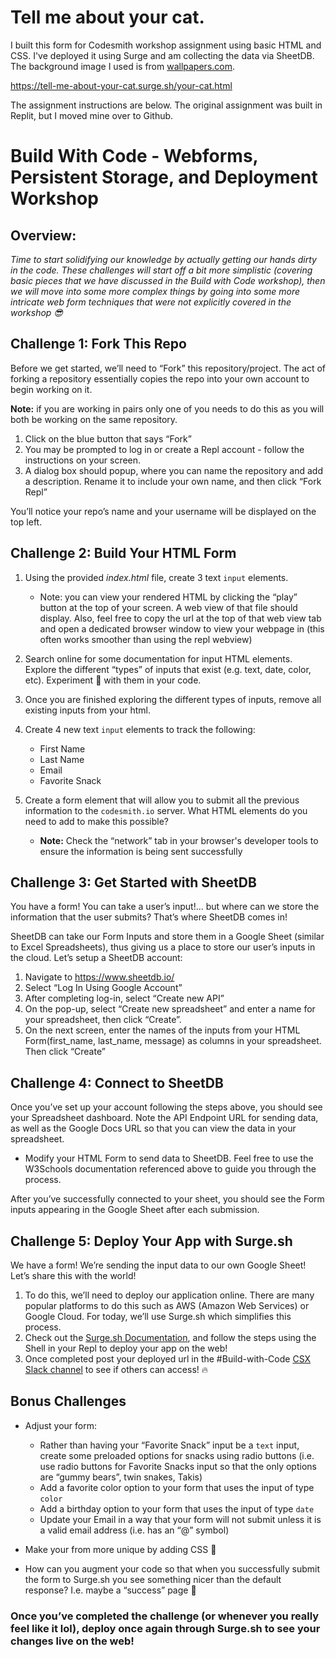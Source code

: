 # Tell me about your cat.

I built this form for Codesmith workshop assignment using basic HTML and CSS. I've deployed it using Surge and am collecting the data via SheetDB. The background image I used is from [wallpapers.com](https://wallpapers.com/wallpapers/cute-cat-pattern-f52pyd5y7y9wk46z.html).

https://tell-me-about-your-cat.surge.sh/your-cat.html

The assignment instructions are below. The original assignment was built in Replit, but I moved mine over to Github. 

# Build With Code - Webforms, Persistent Storage, and Deployment Workshop

## Overview:

_Time to start solidifying our knowledge by actually getting our hands dirty in the code. These challenges will start off a bit more simplistic (covering basic pieces that we have discussed in the Build with Code workshop), then we will move into some more complex things by going into some more intricate web form techniques that were not explicitly covered in the workshop 😎_

## Challenge 1: Fork This Repo

Before we get started, we’ll need to “Fork” this repository/project. The act of forking a repository essentially copies the repo into your own account to begin working on it.

**Note:** if you are working in pairs only one of you needs to do this as you will both be working on the same repository.

1. Click on the blue button that says “Fork”
2. You may be prompted to log in or create a Repl account - follow the instructions on your screen.
3. A dialog box should popup, where you can name the repository and add a description. Rename it to include your own name, and then click “Fork Repl”

You’ll notice your repo’s name and your username will be displayed on the top left.

## Challenge 2: Build Your HTML Form

1. Using the provided _index.html_ file, create 3 text `input` elements.
   - Note: you can view your rendered HTML by clicking the “play” button at the top of your screen. A web view of that file should display. Also, feel free to copy the url at the top of that web view tab and open a dedicated browser window to view your webpage in (this often works smoother than using the repl webview)
1. Search online for some documentation for input HTML elements. Explore the different “types” of inputs that exist (e.g. text, date, color, etc). Experiment 🧪 with them in your code.

1. Once you are finished exploring the different types of inputs, remove all existing inputs from your html.

1. Create 4 new text `input` elements to track the following:

   - First Name
   - Last Name
   - Email
   - Favorite Snack

1. Create a form element that will allow you to submit all the previous information to the `codesmith.io` server. What HTML elements do you need to add to make this possible?
   - **Note:** Check the “network” tab in your browser's developer tools to ensure the information is being sent successfully

## Challenge 3: Get Started with SheetDB

You have a form! You can take a user’s input!... but where can we store the information that the user submits? That’s where SheetDB comes in!

SheetDB can take our Form Inputs and store them in a Google Sheet (similar to Excel Spreadsheets), thus giving us a place to store our user’s inputs in the cloud. Let’s setup a SheetDB account:

1. Navigate to https://www.sheetdb.io/
2. Select “Log In Using Google Account”
3. After completing log-in, select “Create new API”
4. On the pop-up, select “Create new spreadsheet” and enter a name for your spreadsheet, then click “Create”.
5. On the next screen, enter the names of the inputs from your HTML Form(first_name, last_name, message) as columns in your spreadsheet. Then click “Create”

## Challenge 4: Connect to SheetDB

Once you’ve set up your account following the steps above, you should see your Spreadsheet dashboard. Note the API Endpoint URL for sending data, as well as the Google Docs URL so that you can view the data in your spreadsheet.

- Modify your HTML Form to send data to SheetDB. Feel free to use the W3Schools documentation referenced above to guide you through the process.

After you’ve successfully connected to your sheet, you should see the Form inputs appearing in the Google Sheet after each submission.

## Challenge 5: Deploy Your App with Surge.sh

We have a form! We’re sending the input data to our own Google Sheet! Let’s share this with the world!

1. To do this, we’ll need to deploy our application online. There are many popular platforms to do this such as AWS (Amazon Web Services) or Google Cloud. For today, we’ll use Surge.sh which simplifies this process.
1. Check out the [Surge.sh Documentation](https://surge.sh/help/getting-started-with-surge), and follow the steps using the Shell in your Repl to deploy your app on the web!
1. Once completed post your deployed url in the #Build-with-Code [CSX Slack channel](https://join.slack.com/t/codesmithx/shared_invite/zt-1y42rf02e-QUoBemecgVaL7O6pnG85ig) to see if others can access! 🔥

## Bonus Challenges

- Adjust your form:

  - Rather than having your “Favorite Snack” input be a `text` input, create some preloaded options for snacks using radio buttons (i.e. use radio buttons for Favorite Snacks input so that the only options are “gummy bears”, twin snakes, Takis)
  - Add a favorite color option to your form that uses the input of type `color`
  - Add a birthday option to your form that uses the input of type `date`
  - Update your Email in a way that your form will not submit unless it is a valid email address (i.e. has an “@” symbol)

- Make your from more unique by adding CSS 🤯
- How can you augment your code so that when you successfully submit the form to Surge.sh you see something nicer than the default response? I.e. maybe a “success” page 🤔

### Once you’ve completed the challenge (or whenever you really feel like it lol), deploy once again through Surge.sh to see your changes live on the web!
